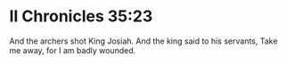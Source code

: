 # II Chronicles 35:23

And the archers shot King Josiah. And the king said to his servants, Take me away, for I am badly wounded.
